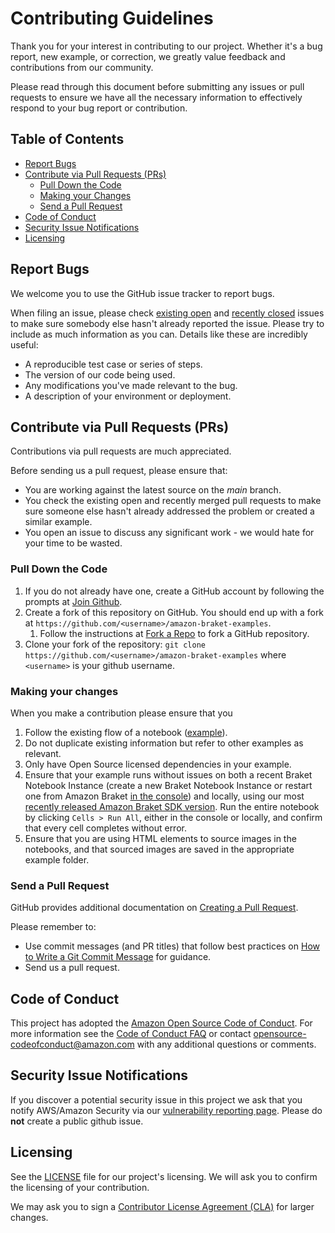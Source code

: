 # Contributing Guidelines

Thank you for your interest in contributing to our project. Whether it's a bug report, new example, or correction, we greatly value feedback and contributions from our community.

Please read through this document before submitting any issues or pull requests to ensure we have all the necessary
information to effectively respond to your bug report or contribution.


## Table of Contents

* [Report Bugs](#report-bugs)
* [Contribute via Pull Requests (PRs)](#contribute-via-pull-requests-prs)
  * [Pull Down the Code](#pull-down-the-code)
  * [Making your Changes](#making-your-changes)
  * [Send a Pull Request](#send-a-pull-request)
* [Code of Conduct](#code-of-conduct)
* [Security Issue Notifications](#security-issue-notifications)
* [Licensing](#licensing)

## Report Bugs

We welcome you to use the GitHub issue tracker to report bugs.

When filing an issue, please check [existing open](https://github.com/aws/amazon-braket-examples/issues) and [recently closed](https://github.com/aws/amazon-braket-examples/issues?q=is%3Aissue+is%3Aclosed) issues to make sure somebody else hasn't already
reported the issue. Please try to include as much information as you can. Details like these are incredibly useful:

* A reproducible test case or series of steps.
* The version of our code being used.
* Any modifications you've made relevant to the bug.
* A description of your environment or deployment.


## Contribute via Pull Requests (PRs)

Contributions via pull requests are much appreciated.

Before sending us a pull request, please ensure that:

* You are working against the latest source on the *main* branch.
* You check the existing open and recently merged pull requests to make sure someone else hasn't already addressed the problem or created a similar example.
* You open an issue to discuss any significant work - we would hate for your time to be wasted.


### Pull Down the Code

1. If you do not already have one, create a GitHub account by following the prompts at [Join Github](https://github.com/join).
1. Create a fork of this repository on GitHub. You should end up with a fork at `https://github.com/<username>/amazon-braket-examples`.
   1. Follow the instructions at [Fork a Repo](https://help.github.com/en/articles/fork-a-repo) to fork a GitHub repository.
1. Clone your fork of the repository: `git clone https://github.com/<username>/amazon-braket-examples` where `<username>` is your github username.


### Making your changes
When you make a contribution please ensure that you
1. Follow the existing flow of a notebook ([example](https://github.com/aws/amazon-braket-examples/blob/main/examples/getting_started/1_Running_quantum_circuits_on_simulators.ipynb)).
1. Do not duplicate existing information but refer to other examples as relevant.
1. Only have Open Source licensed dependencies in your example.
1. Ensure that your example runs without issues on both a recent Braket Notebook Instance (create a new Braket Notebook Instance or restart one from Amazon Braket [in the console](https://docs.aws.amazon.com/braket/latest/developerguide/braket-get-started-create-notebook.html)) and locally, using our most [recently released Amazon Braket SDK version](https://github.com/aws/amazon-braket-sdk-python/blob/main/README.md#installing-the-amazon-braket-python-sdk). Run the entire notebook by clicking `Cells > Run All`, either in the console or locally, and confirm that every cell completes without error.
1. Ensure that you are using HTML elements to source images in the notebooks, and that sourced images are saved in the appropriate example folder.
### Send a Pull Request

GitHub provides additional documentation on [Creating a Pull Request](https://help.github.com/articles/creating-a-pull-request/).

Please remember to:
* Use commit messages (and PR titles) that follow best practices on [How to Write a Git Commit Message](https://chris.beams.io/posts/git-commit/) for guidance.
* Send us a pull request.

## Code of Conduct

This project has adopted the [Amazon Open Source Code of Conduct](https://aws.github.io/code-of-conduct).
For more information see the [Code of Conduct FAQ](https://aws.github.io/code-of-conduct-faq) or contact
opensource-codeofconduct@amazon.com with any additional questions or comments.


## Security Issue Notifications

If you discover a potential security issue in this project we ask that you notify AWS/Amazon Security via our [vulnerability reporting page](http://aws.amazon.com/security/vulnerability-reporting/). Please do **not** create a public github issue.


## Licensing

See the [LICENSE](https://github.com/aws/amazon-braket-examples/blob/main/LICENSE) file for our project's licensing. We will ask you to confirm the licensing of your contribution.

We may ask you to sign a [Contributor License Agreement (CLA)](http://en.wikipedia.org/wiki/Contributor_License_Agreement) for larger changes.